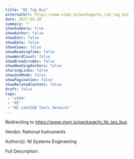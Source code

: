 ```yaml
---
title: "NI Tag Bus"
externalUrl: https://www.vipm.io/package/ni_lib_tag_bus
date: 2017-05-20
summary: ""
showSummary: true
showAuthor: false
showEdit: false
showData: false
showViews: false
showReadingTime: false
showWordCount: false
showBreadcrumbs: false
showHeadingAnchors: false
sharingLinks: false
showZenMode: false
showPagination: false
showRelatedContent: false
draft: false
tags:
 - "VIPM"
 - "NI"
 - "NI LabVIEW Tools Network"
---
```


Redirecting to https://www.vipm.io/package/ni_lib_tag_bus

Vendor: National Instruments

Author(s): NI Systems Engineering
 
Full Description:
